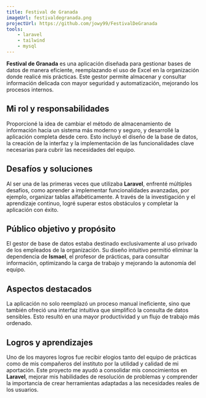 ```yaml
---
title: Festival de Granada
imageUrl: festivaldegranada.png
projectUrl: https://github.com/jowy99/FestivalDeGranada
tools:
    - laravel
    - tailwind
    - mysql
---
```

**Festival de Granada** es una aplicación diseñada para gestionar bases de datos de manera eficiente, reemplazando el uso de Excel en la organización donde realicé mis prácticas. Este gestor permite almacenar y consultar información delicada con mayor seguridad y automatización, mejorando los procesos internos.

## Mi rol y responsabilidades

Proporcioné la idea de cambiar el método de almacenamiento de información hacia un sistema más moderno y seguro, y desarrollé la aplicación completa desde cero. Esto incluyó el diseño de la base de datos, la creación de la interfaz y la implementación de las funcionalidades clave necesarias para cubrir las necesidades del equipo.

## Desafíos y soluciones

Al ser una de las primeras veces que utilizaba **Laravel**, enfrenté múltiples desafíos, como aprender a implementar funcionalidades avanzadas, por ejemplo, organizar tablas alfabéticamente. A través de la investigación y el aprendizaje continuo, logré superar estos obstáculos y completar la aplicación con éxito.

## Público objetivo y propósito

El gestor de base de datos estaba destinado exclusivamente al uso privado de los empleados de la organización. Su diseño intuitivo permitió eliminar la dependencia de **Ismael**, el profesor de prácticas, para consultar información, optimizando la carga de trabajo y mejorando la autonomía del equipo.

## Aspectos destacados

La aplicación no solo reemplazó un proceso manual ineficiente, sino que también ofreció una interfaz intuitiva que simplificó la consulta de datos sensibles. Esto resultó en una mayor productividad y un flujo de trabajo más ordenado.

## Logros y aprendizajes

Uno de los mayores logros fue recibir elogios tanto del equipo de prácticas como de mis compañeros del instituto por la utilidad y calidad de mi aportación. Este proyecto me ayudó a consolidar mis conocimientos en **Laravel**, mejorar mis habilidades de resolución de problemas y comprender la importancia de crear herramientas adaptadas a las necesidades reales de los usuarios.
